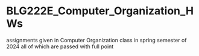 # BLG222E_Computer_Organization_HWs
assignments given in Computer Organization class in spring semester of 2024 all of which are passed with full point
